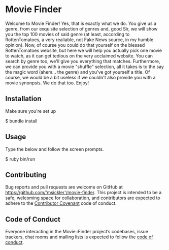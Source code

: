 # Movie Finder

Welcome to Movie Finder! Yes, that is exactly what we do. You give us a genre, from our exquisite selection of genres and, good Sir, we will show you the top 100 movies of said genre (at least, according to RottenTomatoes, a very realiable, not Fake News source, in my humble opinion).
Now, of course you could do that yourself on the blessed RottenTomatoes website, but here we will help you actually pick one movie to watch, as it can get tedious on the very acclaimed website.
You can search by genre too, we'll give you everything that matches.
Furthermore, we can provide you with a movie "shuffle" selection, all it takes is to the say the magic word (ahem... the genre) and you've got yourself a title.
Of course, we would be a bit useless if we couldn't also provide you with a movie synonpsis. We do that too.
Enjoy!

## Installation

Make sure you're set up 

$ bundle install

## Usage

Type the below and follow the screen prompts.

$ ruby bin/run

## Contributing

Bug reports and pull requests are welcome on GitHub at https://github.com/'msickler'/movie-finder. This project is intended to be a safe, welcoming space for collaboration, and contributors are expected to adhere to the [Contributor Covenant](http://contributor-covenant.org) code of conduct.

## Code of Conduct

Everyone interacting in the Movie::Finder project’s codebases, issue trackers, chat rooms and mailing lists is expected to follow the [code of conduct](https://github.com/'msickler'/movie-finder/blob/master/CODE_OF_CONDUCT.md).
